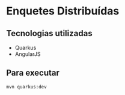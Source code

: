# Enquetes Distribuídas

## Tecnologias utilizadas

* Quarkus
* AngularJS

## Para executar

```bash
mvn quarkus:dev
```